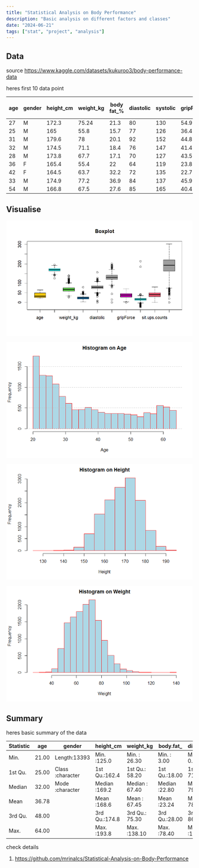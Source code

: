 ```yaml
---
title: "Statistical Analysis on Body Performance"
description: "Basic analysis on different factors and classes"
date: "2024-06-21"
tags: ["stat", "project", "analysis"]
---
```



## Data 
source <https://www.kaggle.com/datasets/kukuroo3/body-performance-data>

heres first 10 data point

| age | gender | height_cm | weight_kg | body fat_% | diastolic | systolic | gripForce | sit and bend forward_cm | sit-ups counts | broad jump_cm | class |
|-----|--------|-----------|-----------|------------|-----------|----------|-----------|-------------------------|----------------|---------------|-------|
| 27  | M      | 172.3     | 75.24     | 21.3       | 80        | 130      | 54.9      | 18.4                    | 60             | 217           | C     |
| 25  | M      | 165       | 55.8      | 15.7       | 77        | 126      | 36.4      | 16.3                    | 53             | 229           | A     |
| 31  | M      | 179.6     | 78        | 20.1       | 92        | 152      | 44.8      | 12                      | 49             | 181           | C     |
| 32  | M      | 174.5     | 71.1      | 18.4       | 76        | 147      | 41.4      | 15.2                    | 53             | 219           | B     |
| 28  | M      | 173.8     | 67.7      | 17.1       | 70        | 127      | 43.5      | 27.1                    | 45             | 217           | B     |
| 36  | F      | 165.4     | 55.4      | 22         | 64        | 119      | 23.8      | 21                      | 27             | 153           | B     |
| 42  | F      | 164.5     | 63.7      | 32.2       | 72        | 135      | 22.7      | 0.8                     | 18             | 146           | D     |
| 33  | M      | 174.9     | 77.2      | 36.9       | 84        | 137      | 45.9      | 12.3                    | 42             | 234           | B     |
| 54  | M      | 166.8     | 67.5      | 27.6       | 85        | 165      | 40.4      | 18.6                    | 34             | 148           | C     |

 
## Visualise

![boxplt diff vars](/assets/img/body-performance/1axc.png)


![age](/assets/img/body-performance/00001a.png)

![height](/assets/img/body-performance/00001c.png)

![weight](/assets/img/body-performance/00001e.png)


## Summary
heres basic summary of the data

| Statistic | age | gender           | height_cm | weight_kg | body.fat_ | diastolic | systolic | gripForce | sit.and.bend.forward_cm | sit.ups.counts | broad.jump_cm | class           |
|-----------|-----|------------------|-----------|-----------|-----------|-----------|----------|-----------|-------------------------|----------------|---------------|-----------------|
| Min.      | 21.00 | Length:13393 | Min.   :125.0 | Min.   : 26.30 | Min.   : 3.00 | Min.   :  0.0 | Min.   :  0.0 | Min.   : 0.00 | Min.   :-25.00 | Min.   : 0.00 | Min.   :  0.0 | Length:13393 |
| 1st Qu.   | 25.00 | Class :character | 1st Qu.:162.4 | 1st Qu.: 58.20 | 1st Qu.:18.00 | 1st Qu.: 71.0 | 1st Qu.:120.0 | 1st Qu.:27.50 | 1st Qu.: 10.90 | 1st Qu.:30.00 | 1st Qu.:162.0 | Class :character |
| Median    | 32.00 | Mode  :character | Median :169.2 | Median : 67.40 | Median :22.80 | Median : 79.0 | Median :130.0 | Median :37.90 | Median : 16.20 | Median :41.00 | Median :193.0 | Mode  :character |
| Mean      | 36.78 |                  | Mean   :168.6 | Mean   : 67.45 | Mean   :23.24 | Mean   : 78.8 | Mean   :130.2 | Mean   :36.96 | Mean   : 15.21 | Mean   :39.77 | Mean   :190.1 |                  |
| 3rd Qu.   | 48.00 |                  | 3rd Qu.:174.8 | 3rd Qu.: 75.30 | 3rd Qu.:28.00 | 3rd Qu.: 86.0 | 3rd Qu.:141.0 | 3rd Qu.:45.20 | 3rd Qu.: 20.70 | 3rd Qu.:50.00 | 3rd Qu.:221.0 |                  |
| Max.      | 64.00 |                  | Max.   :193.8 | Max.   :138.10 | Max.   :78.40 | Max.   :156.2 | Max.   :201.0 | Max.   :70.50 | Max.   :213.00 | Max.   :80.00 | Max.   :303.0 |

  
check details

1. <https://github.com/mrinalcs/Statistical-Analysis-on-Body-Performance>